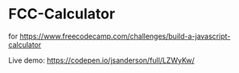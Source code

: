 # FCC-Calculator
for https://www.freecodecamp.com/challenges/build-a-javascript-calculator

Live demo: https://codepen.io/jsanderson/full/LZWyKw/
